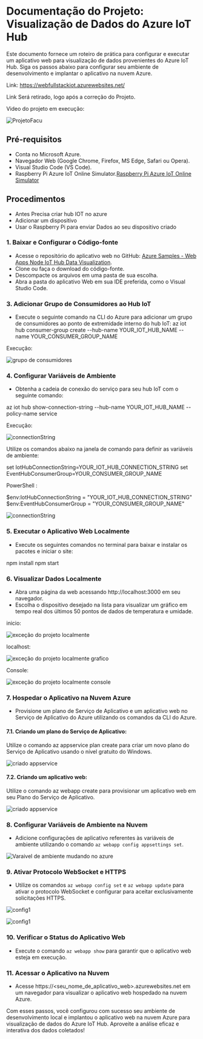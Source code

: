 # Documentação do Projeto: Visualização de Dados do Azure IoT Hub

Este documento fornece um roteiro de prática para configurar e executar um aplicativo web para visualização de dados provenientes do Azure IoT Hub. Siga os passos abaixo para configurar seu ambiente de desenvolvimento e implantar o aplicativo na nuvem Azure.

Link: https://webfullstackiot.azurewebsites.net/

Link Será retirado, logo após a correção do Projeto.

Video do projeto em execução: 

![ProjetoFacu](/imagens/Gravando%202024-03-11%20201112%20(1).gif)

## Pré-requisitos

- Conta no Microsoft Azure.
- Navegador Web (Google Chrome, Firefox, MS Edge, Safari ou Opera).
- Visual Studio Code (VS Code).
- Raspberry Pi Azure IoT Online Simulator.[Raspberry Pi Azure IoT Online Simulator](https://azure-samples.github.io/raspberry-pi-web-simulator/#GetStarted)

## Procedimentos

- Antes Precisa criar hub IOT no azure 
- Adicionar um dispositivo 
- Usar o Raspberry Pi para enviar Dados ao seu dispositivo criado
  
### 1. Baixar e Configurar o Código-fonte

- Acesse o repositório do aplicativo web no GitHub: [Azure Samples - Web Apps Node IoT Hub Data Visualization](https://github.com/Azure-Samples/web-apps-node-iot-hub-data-visualization).
- Clone ou faça o download do código-fonte.
- Descompacte os arquivos em uma pasta de sua escolha.
- Abra a pasta do aplicativo Web em sua IDE preferida, como o Visual Studio Code.

### 3. Adicionar Grupo de Consumidores ao Hub IoT

- Execute o seguinte comando na CLI do Azure para adicionar um grupo de consumidores ao ponto de extremidade interno do hub IoT:
az iot hub consumer-group create --hub-name YOUR_IOT_HUB_NAME --name YOUR_CONSUMER_GROUP_NAME

Execução: 

![grupo de consumidores](/imagens/grupo%20de%20consumidores.png)


### 4. Configurar Variáveis de Ambiente

- Obtenha a cadeia de conexão do serviço para seu hub IoT com o seguinte comando:
  
az iot hub show-connection-string --hub-name YOUR_IOT_HUB_NAME --policy-name service

Execução: 

![connectionString](/imagens/connectionString.png)

Utilize os comandos abaixo na janela de comando para definir as variáveis de ambiente:

set IotHubConnectionString=YOUR_IOT_HUB_CONNECTION_STRING
set EventHubConsumerGroup=YOUR_CONSUMER_GROUP_NAME

PowerShell : 

$env:IotHubConnectionString = "YOUR_IOT_HUB_CONNECTION_STRING"
$env:EventHubConsumerGroup = "YOUR_CONSUMER_GROUP_NAME"

![connectionString](/imagens/variaveis%20de%20ambiente.png)

### 5. Executar o Aplicativo Web Localmente

- Execute os seguintes comandos no terminal para baixar e instalar os pacotes e iniciar o site:
  
npm install
npm start

### 6. Visualizar Dados Localmente

- Abra uma página da web acessando http://localhost:3000 em seu navegador.
- Escolha o dispositivo desejado na lista para visualizar um gráfico em tempo real dos últimos 50 pontos de dados de temperatura e umidade.
  
inicio:

![exceção do projeto localmente](/imagens/execucao.png)

localhost: 

![exceção do projeto localmente grafico](/imagens/execucao_grafico.png)

Console:

![exceção do projeto localmente console](/imagens/execucao_console.png)

### 7. Hospedar o Aplicativo na Nuvem Azure

- Provisione um plano de Serviço de Aplicativo e um aplicativo web no Serviço de Aplicativo do Azure utilizando os comandos da CLI do Azure.
  
#### 7.1. Criando um plano do Serviço de Aplicativo:

Utilize o comando az appservice plan create para criar um novo plano do Serviço de Aplicativo usando o nível gratuito do Windows.

![criado appservice](/imagens/appservice_creat.png)

#### 7.2. Criando um aplicativo web:

Utilize o comando az webapp create para provisionar um aplicativo web em seu Plano do Serviço de Aplicativo.

![criado appservice](/imagens/webapp_create.png)

### 8. Configurar Variáveis de Ambiente na Nuvem

- Adicione configurações de aplicativo referentes às variáveis de ambiente utilizando o comando `az webapp config appsettings set`.
  
![Varaivel de ambiente mudando no azure](/imagens//alterando_variaveis.png)

### 9. Ativar Protocolo WebSocket e HTTPS

- Utilize os comandos `az webapp config set` e `az webapp update` para ativar o protocolo WebSocket e configurar para aceitar exclusivamente solicitações HTTPS.
  
![config1](/imagens/config_1.png)

![config1](/imagens/config_2.png)

### 10. Verificar o Status do Aplicativo Web

- Execute o comando `az webapp show` para garantir que o aplicativo web esteja em execução.

### 11. Acessar o Aplicativo na Nuvem

- Acesse https://<seu_nome_de_aplicativo_web>.azurewebsites.net em um navegador para visualizar o aplicativo web hospedado na nuvem Azure.

Com esses passos, você configurou com sucesso seu ambiente de desenvolvimento local e implantou o aplicativo web na nuvem Azure para visualização de dados do Azure IoT Hub. Aproveite a análise eficaz e interativa dos dados coletados!
